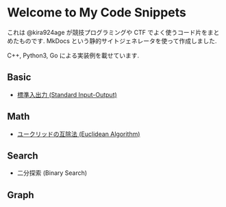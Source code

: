 # Welcome to My Code Snippets

これは @kira924age が競技プログラミングや CTF でよく使うコード片をまとめたものです. MkDocs という静的サイトジェネレータを使って作成しました.

C++, Python3, Go による実装例を載せています.

## Basic

- [標準入出力 (Standard Input-Output)](./input_output)

## Math

- [ユークリッドの互除法 (Euclidean Algorithm)](./gcd_lcm)

## Search

- 二分探索 (Binary Search)

## Graph

